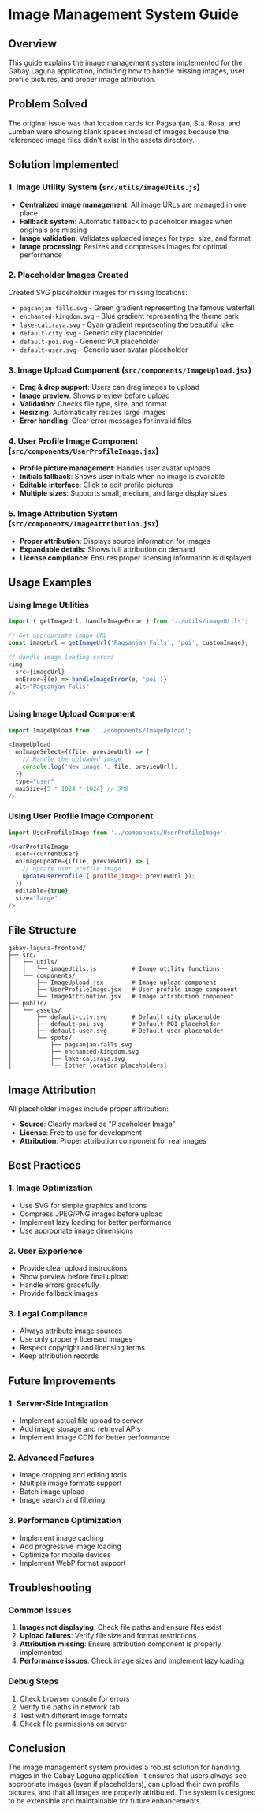 # Image Management System Guide

## Overview
This guide explains the image management system implemented for the Gabay Laguna application, including how to handle missing images, user profile pictures, and proper image attribution.

## Problem Solved
The original issue was that location cards for Pagsanjan, Sta. Rosa, and Lumban were showing blank spaces instead of images because the referenced image files didn't exist in the assets directory.

## Solution Implemented

### 1. Image Utility System (`src/utils/imageUtils.js`)
- **Centralized image management**: All image URLs are managed in one place
- **Fallback system**: Automatic fallback to placeholder images when originals are missing
- **Image validation**: Validates uploaded images for type, size, and format
- **Image processing**: Resizes and compresses images for optimal performance

### 2. Placeholder Images Created
Created SVG placeholder images for missing locations:
- `pagsanjan-falls.svg` - Green gradient representing the famous waterfall
- `enchanted-kingdom.svg` - Blue gradient representing the theme park
- `lake-caliraya.svg` - Cyan gradient representing the beautiful lake
- `default-city.svg` - Generic city placeholder
- `default-poi.svg` - Generic POI placeholder
- `default-user.svg` - Generic user avatar placeholder

### 3. Image Upload Component (`src/components/ImageUpload.jsx`)
- **Drag & drop support**: Users can drag images to upload
- **Image preview**: Shows preview before upload
- **Validation**: Checks file type, size, and format
- **Resizing**: Automatically resizes large images
- **Error handling**: Clear error messages for invalid files

### 4. User Profile Image Component (`src/components/UserProfileImage.jsx`)
- **Profile picture management**: Handles user avatar uploads
- **Initials fallback**: Shows user initials when no image is available
- **Editable interface**: Click to edit profile pictures
- **Multiple sizes**: Supports small, medium, and large display sizes

### 5. Image Attribution System (`src/components/ImageAttribution.jsx`)
- **Proper attribution**: Displays source information for images
- **Expandable details**: Shows full attribution on demand
- **License compliance**: Ensures proper licensing information is displayed

## Usage Examples

### Using Image Utilities
```javascript
import { getImageUrl, handleImageError } from '../utils/imageUtils';

// Get appropriate image URL
const imageUrl = getImageUrl('Pagsanjan Falls', 'poi', customImage);

// Handle image loading errors
<img 
  src={imageUrl}
  onError={(e) => handleImageError(e, 'poi')}
  alt="Pagsanjan Falls"
/>
```

### Using Image Upload Component
```javascript
import ImageUpload from '../components/ImageUpload';

<ImageUpload
  onImageSelect={(file, previewUrl) => {
    // Handle the uploaded image
    console.log('New image:', file, previewUrl);
  }}
  type="user"
  maxSize={5 * 1024 * 1024} // 5MB
/>
```

### Using User Profile Image Component
```javascript
import UserProfileImage from '../components/UserProfileImage';

<UserProfileImage
  user={currentUser}
  onImageUpdate={(file, previewUrl) => {
    // Update user profile image
    updateUserProfile({ profile_image: previewUrl });
  }}
  editable={true}
  size="large"
/>
```

## File Structure
```
gabay-laguna-frontend/
├── src/
│   ├── utils/
│   │   └── imageUtils.js          # Image utility functions
│   └── components/
│       ├── ImageUpload.jsx        # Image upload component
│       ├── UserProfileImage.jsx   # User profile image component
│       └── ImageAttribution.jsx   # Image attribution component
├── public/
│   └── assets/
│       ├── default-city.svg       # Default city placeholder
│       ├── default-poi.svg        # Default POI placeholder
│       ├── default-user.svg       # Default user placeholder
│       └── spots/
│           ├── pagsanjan-falls.svg
│           ├── enchanted-kingdom.svg
│           ├── lake-caliraya.svg
│           └── [other location placeholders]
```

## Image Attribution
All placeholder images include proper attribution:
- **Source**: Clearly marked as "Placeholder Image"
- **License**: Free to use for development
- **Attribution**: Proper attribution component for real images

## Best Practices

### 1. Image Optimization
- Use SVG for simple graphics and icons
- Compress JPEG/PNG images before upload
- Implement lazy loading for better performance
- Use appropriate image dimensions

### 2. User Experience
- Provide clear upload instructions
- Show preview before final upload
- Handle errors gracefully
- Provide fallback images

### 3. Legal Compliance
- Always attribute image sources
- Use only properly licensed images
- Respect copyright and licensing terms
- Keep attribution records

## Future Improvements

### 1. Server-Side Integration
- Implement actual file upload to server
- Add image storage and retrieval APIs
- Implement image CDN for better performance

### 2. Advanced Features
- Image cropping and editing tools
- Multiple image formats support
- Batch image upload
- Image search and filtering

### 3. Performance Optimization
- Implement image caching
- Add progressive image loading
- Optimize for mobile devices
- Implement WebP format support

## Troubleshooting

### Common Issues
1. **Images not displaying**: Check file paths and ensure files exist
2. **Upload failures**: Verify file size and format restrictions
3. **Attribution missing**: Ensure attribution component is properly implemented
4. **Performance issues**: Check image sizes and implement lazy loading

### Debug Steps
1. Check browser console for errors
2. Verify file paths in network tab
3. Test with different image formats
4. Check file permissions on server

## Conclusion
The image management system provides a robust solution for handling images in the Gabay Laguna application. It ensures that users always see appropriate images (even if placeholders), can upload their own profile pictures, and that all images are properly attributed. The system is designed to be extensible and maintainable for future enhancements.

